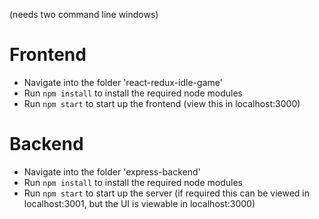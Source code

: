 (needs two command line windows)

# Frontend

- Navigate into the folder 'react-redux-idle-game'
- Run `npm install` to install the required node modules
- Run `npm start` to start up the frontend (view this in localhost:3000)

# Backend

- Navigate into the folder 'express-backend'
- Run `npm install` to install the required node modules
- Run `npm start` to start up the server (if required this can be viewed in localhost:3001, but the UI is viewable in localhost:3000)
